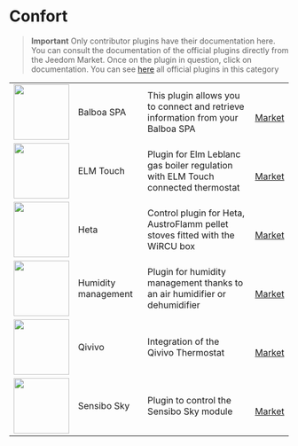 
# Confort


>**Important**
>Only contributor plugins have their documentation here. You can consult the documentation of the official plugins directly from the Jeedom Market. Once on the plugin in question, click on documentation.
>You can see [here](https://market.jeedom.com/index.php?v=d&p=market&type=plugin&categorie=wellness) all official plugins in this category


| | | | |
|--- | --- | --- | ---|
|<img src="balboa/balboa_icon.png" class="pluginLogo" width="100" />|Balboa SPA|This plugin allows you to connect and retrieve information from your Balboa SPA|<br/>[Market](https://market.jeedom.com/index.php?v=d&p=market_display&id=3712)|
|<img src="elmtouch/elmtouch_icon.png" class="pluginLogo" width="100" />|ELM Touch|Plugin for Elm Leblanc gas boiler regulation with ELM Touch connected thermostat|<br/>[Market](https://market.jeedom.com/index.php?v=d&p=market_display&id=3281)|
|<img src="heta/heta_icon.png" class="pluginLogo" width="100" />|Heta|Control plugin for Heta, AustroFlamm pellet stoves fitted with the WiRCU box|<br/>[Market](https://market.jeedom.com/index.php?v=d&p=market_display&id=3646)|
|<img src="humidity/humidity_icon.png" class="pluginLogo" width="100" />|Humidity management|Plugin for humidity management thanks to an air humidifier or dehumidifier|<br/>[Market](https://market.jeedom.com/index.php?v=d&p=market_display&id=3978)|
|<img src="qivivo/qivivo_icon.png" class="pluginLogo" width="100" />|Qivivo|Integration of the Qivivo Thermostat|<br/>[Market](https://market.jeedom.com/index.php?v=d&p=market_display&id=3551)|
|<img src="sensibosky/sensibosky_icon.png" class="pluginLogo" width="100" />|Sensibo Sky|Plugin to control the Sensibo Sky module|<br/>[Market](https://market.jeedom.com/index.php?v=d&p=market_display&id=4015)|
